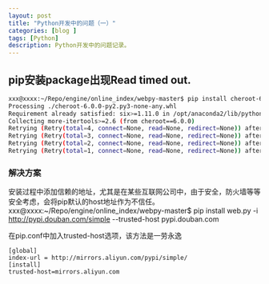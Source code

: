 ```yaml
---
layout: post
title: "Python开发中的问题（一）"
categories: [blog ]
tags: [Python]
description: Python开发中的问题记录。
---
```


## pip安装package出现Read timed out.

```sh
xxx@xxxx:~/Repo/engine/online_index/webpy-master$ pip install cheroot-6.0.0-py2.py3-none-any.whl 
Processing ./cheroot-6.0.0-py2.py3-none-any.whl
Requirement already satisfied: six>=1.11.0 in /opt/anaconda2/lib/python2.7/site-packages (from cheroot==6.0.0)
Collecting more-itertools>=2.6 (from cheroot==6.0.0)
Retrying (Retry(total=4, connect=None, read=None, redirect=None)) after connection broken by 'ReadTimeoutError("HTTPSConnectionPool(host='pypi.python.org', port=443): Read timed out. (read timeout=15)",)': /simple/more-itertools/
Retrying (Retry(total=3, connect=None, read=None, redirect=None)) after connection broken by 'ReadTimeoutError("HTTPSConnectionPool(host='pypi.python.org', port=443): Read timed out. (read timeout=15)",)': /simple/more-itertools/
Retrying (Retry(total=2, connect=None, read=None, redirect=None)) after connection broken by 'ReadTimeoutError("HTTPSConnectionPool(host='pypi.python.org', port=443): Read timed out. (read timeout=15)",)': /simple/more-itertools/
Retrying (Retry(total=1, connect=None, read=None, redirect=None)) after connection broken by 'ReadTimeoutError("HTTPSConnectionPool(host='pypi.python.org', port=443): Read timed out. (read timeout=15)",)': /simple/more-itertools/

```

### 解决方案

安装过程中添加信赖的地址，尤其是在某些互联网公司中，由于安全，防火墙等等安全考虑，会将pip默认的host地址作为不信任。
xxx@xxxx:~/Repo/engine/online_index/webpy-master$ pip install web.py -i http://pypi.douban.com/simple --trusted-host pypi.douban.com

在pip.conf中加入trusted-host选项，该方法是一劳永逸
```git-config
[global]
index-url = http://mirrors.aliyun.com/pypi/simple/
[install]
trusted-host=mirrors.aliyun.com
```